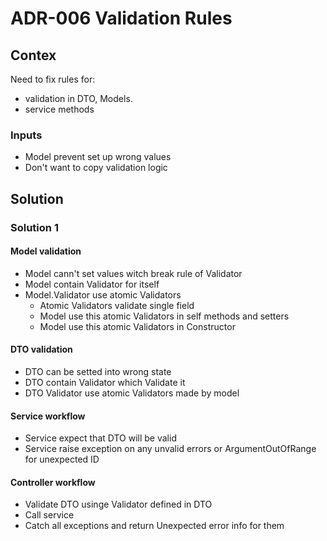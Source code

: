 # ADR-006 Validation Rules
## Contex
Need to fix rules for:
- validation in DTO, Models. 
- service methods

### Inputs
- Model prevent set up wrong values
- Don't want to copy validation logic

## Solution
### Solution 1
#### Model validation
- Model cann't set values witch break rule of Validator
- Model contain Validator for itself
- Model.Validator use atomic Validators
  - Atomic Validators validate single field
  - Model use this atomic Validators in self methods and setters
  - Model use this atomic Validators in Constructor
#### DTO validation
- DTO can be setted into wrong state
- DTO contain Validator which Validate it
- DTO Validator use atomic Validators made by model
#### Service workflow
- Service expect that DTO will be valid
- Service raise exception on any unvalid errors or ArgumentOutOfRange for unexpected ID
#### Controller workflow
- Validate DTO usinge Validator defined in DTO
- Call service
- Catch all exceptions and return Unexpected error info for them

